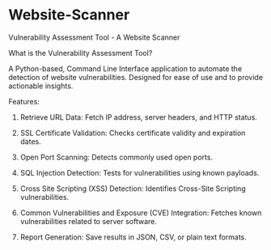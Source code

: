 # Website-Scanner
Vulnerability Assessment Tool - A Website Scanner

What is the Vulnerability Assessment Tool?

A Python-based, Command Line Interface application to automate the detection of website vulnerabilities.
Designed for ease of use and to provide actionable insights.

Features:
1. Retrieve URL Data:
Fetch IP address, server headers, and HTTP status.

2. SSL Certificate Validation:
Checks certificate validity and expiration dates.

3. Open Port Scanning:
Detects commonly used open ports.

4. SQL Injection Detection:
Tests for vulnerabilities using known payloads.

5. Cross Site Scripting (XSS) Detection:
Identifies Cross-Site Scripting vulnerabilities.

6. Common Vulnerabilities and Exposure (CVE) Integration:
Fetches known vulnerabilities related to server software.

7. Report Generation:
Save results in JSON, CSV, or plain text formats.
